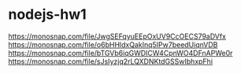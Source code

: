 # nodejs-hw1
https://monosnap.com/file/JwgSEFqyuEEpOxUV9CcOECS79aDVfx
https://monosnap.com/file/o6bHHldxQakInq5IPw7beedUiqnVDB
https://monosnap.com/file/bTGVb6iqGWDICW4CpnWO4DFnAPWe0r
https://monosnap.com/file/sJsIyzjq2rLQXDNKtdGSSwIbhxpFhi
